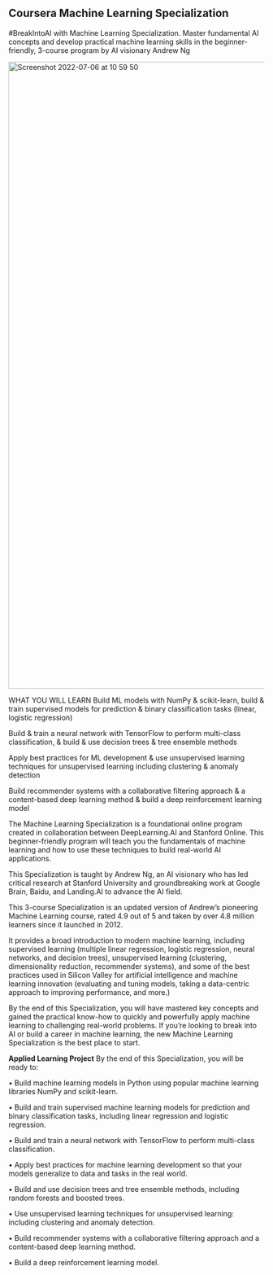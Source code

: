 ## Coursera Machine Learning Specialization

#BreakIntoAI with Machine Learning Specialization. Master fundamental AI concepts and develop practical machine learning skills in the beginner-friendly, 3-course program by AI visionary Andrew Ng

<img width="1232" alt="Screenshot 2022-07-06 at 10 59 50" src="https://user-images.githubusercontent.com/96617645/177465435-3261adb5-296a-44e7-9031-a179b6b00aea.png">

WHAT YOU WILL LEARN
Build ML models with NumPy & scikit-learn, build & train supervised models for prediction & binary classification tasks (linear, logistic regression)

Build & train a neural network with TensorFlow to perform multi-class classification, & build & use decision trees & tree ensemble methods

Apply best practices for ML development & use unsupervised learning techniques for unsupervised learning including clustering & anomaly detection

Build recommender systems with a collaborative filtering approach & a content-based deep learning method & build a deep reinforcement learning model

The Machine Learning Specialization is a foundational online program created in collaboration between DeepLearning.AI and Stanford Online. This beginner-friendly program will teach you the fundamentals of machine learning and how to use these techniques to build real-world AI applications. 

This Specialization is taught by Andrew Ng, an AI visionary who has led critical research at Stanford University and groundbreaking work at Google Brain, Baidu, and Landing.AI to advance the AI field.

This 3-course Specialization is an updated version of Andrew’s pioneering Machine Learning course, rated 4.9 out of 5 and taken by over 4.8 million learners since it launched in 2012. 

It provides a broad introduction to modern machine learning, including supervised learning (multiple linear regression, logistic regression, neural networks, and decision trees), unsupervised learning (clustering, dimensionality reduction, recommender systems), and some of the best practices used in Silicon Valley for artificial intelligence and machine learning innovation (evaluating and tuning models, taking a data-centric approach to improving performance, and more.)

By the end of this Specialization, you will have mastered key concepts and gained the practical know-how to quickly and powerfully apply machine learning to challenging real-world problems. If you’re looking to break into AI or build a career in machine learning, the new Machine Learning Specialization is the best place to start.


**Applied Learning Project**
By the end of this Specialization, you will be ready to:

 

• Build machine learning models in Python using popular machine learning libraries NumPy and scikit-learn.

• Build and train supervised machine learning models for prediction and binary classification tasks, including linear regression and logistic regression.

• Build and train a neural network with TensorFlow to perform multi-class classification.

• Apply best practices for machine learning development so that your models generalize to data and tasks in the real world.

• Build and use decision trees and tree ensemble methods, including random forests and boosted trees.

• Use unsupervised learning techniques for unsupervised learning: including clustering and anomaly detection.

• Build recommender systems with a collaborative filtering approach and a content-based deep learning method.

• Build a deep reinforcement learning model.

